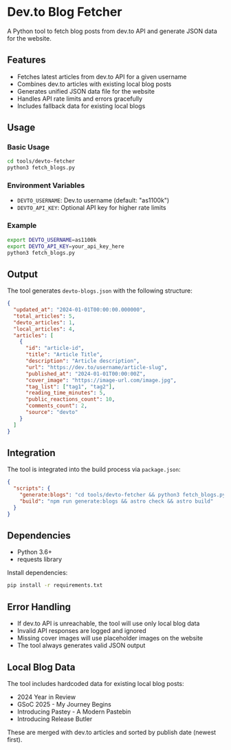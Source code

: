 # Dev.to Blog Fetcher

A Python tool to fetch blog posts from dev.to API and generate JSON data for the website.

## Features

- Fetches latest articles from dev.to API for a given username
- Combines dev.to articles with existing local blog posts
- Generates unified JSON data file for the website
- Handles API rate limits and errors gracefully
- Includes fallback data for existing local blogs

## Usage

### Basic Usage

```bash
cd tools/devto-fetcher
python3 fetch_blogs.py
```

### Environment Variables

- `DEVTO_USERNAME`: Dev.to username (default: "as1100k")
- `DEVTO_API_KEY`: Optional API key for higher rate limits

### Example

```bash
export DEVTO_USERNAME=as1100k
export DEVTO_API_KEY=your_api_key_here
python3 fetch_blogs.py
```

## Output

The tool generates `devto-blogs.json` with the following structure:

```json
{
  "updated_at": "2024-01-01T00:00:00.000000",
  "total_articles": 5,
  "devto_articles": 1,
  "local_articles": 4,
  "articles": [
    {
      "id": "article-id",
      "title": "Article Title",
      "description": "Article description",
      "url": "https://dev.to/username/article-slug",
      "published_at": "2024-01-01T00:00:00Z",
      "cover_image": "https://image-url.com/image.jpg",
      "tag_list": ["tag1", "tag2"],
      "reading_time_minutes": 5,
      "public_reactions_count": 10,
      "comments_count": 2,
      "source": "devto"
    }
  ]
}
```

## Integration

The tool is integrated into the build process via `package.json`:

```json
{
  "scripts": {
    "generate:blogs": "cd tools/devto-fetcher && python3 fetch_blogs.py && mv devto-blogs.json ../../",
    "build": "npm run generate:blogs && astro check && astro build"
  }
}
```

## Dependencies

- Python 3.6+
- requests library

Install dependencies:

```bash
pip install -r requirements.txt
```

## Error Handling

- If dev.to API is unreachable, the tool will use only local blog data
- Invalid API responses are logged and ignored
- Missing cover images will use placeholder images on the website
- The tool always generates valid JSON output

## Local Blog Data

The tool includes hardcoded data for existing local blog posts:

- 2024 Year in Review
- GSoC 2025 - My Journey Begins
- Introducing Pastey - A Modern Pastebin
- Introducing Release Butler

These are merged with dev.to articles and sorted by publish date (newest first).
